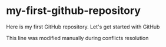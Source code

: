 # my-first-github-repository
Here is my first GitHub repository. Let's get started with GitHub

This line was modified manually during conflicts resolution
